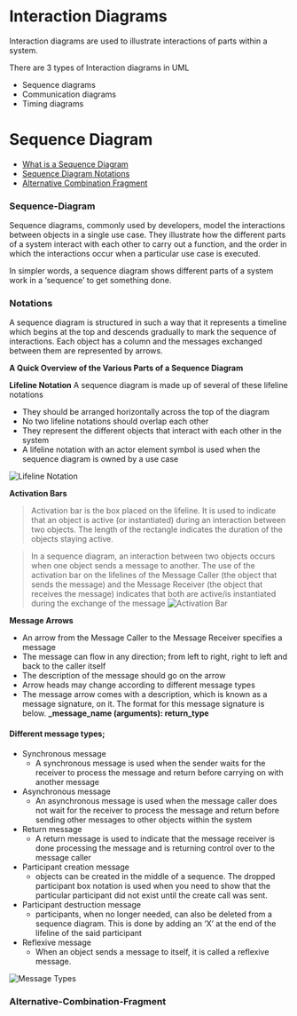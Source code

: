 # Interaction Diagrams 
Interaction diagrams are used to illustrate interactions of
parts within a system.

There are 3 types of Interaction diagrams in UML
- Sequence diagrams
- Communication diagrams
- Timing diagrams

# Sequence Diagram

* [What is a Sequence Diagram](#Sequence-Diagram)
* [Sequence Diagram Notations](#Notations)
* [Alternative Combination Fragment](#Alternative-Combination-Fragment)
	

### Sequence-Diagram

Sequence diagrams, commonly used by developers, model the interactions between objects in a single use case. They illustrate how the different parts of a system interact with each other to carry out a function, and the order in which the interactions occur when a particular use case is executed.

In simpler words, a sequence diagram shows different parts of a system work in a ‘sequence’ to get something done.
### Notations
A sequence diagram is structured in such a way that it represents a timeline which begins at the top and descends gradually to mark the sequence of interactions. Each object has a column and the messages exchanged between them are represented by arrows.

**A Quick Overview of the Various Parts of a Sequence Diagram**

**Lifeline Notation**
A sequence diagram is made up of several of these
lifeline notations
- They should be arranged horizontally across the top of
the diagram
- No two lifeline notations should overlap each other
- They represent the different objects that interact with
each other in the system
- A lifeline notation with an actor element symbol is used
when the sequence diagram is owned by a use case

![Lifeline Notation](https://github.com/venu-shastri/ooad-uml-knowledge/blob/master/images/Sequence-diagram-Lifeline.png)

**Activation Bars**
> Activation bar is the box placed on the lifeline. It is used to indicate that an object is active (or instantiated) during an interaction between two objects. The length of the rectangle indicates the duration of the objects staying active.

> In a sequence diagram, an interaction between two objects occurs when one object sends a message to another. The use of the activation bar on the lifelines of the Message Caller (the object that sends the message) and the Message Receiver (the object that receives the message) indicates that both are active/is instantiated during the exchange of the message
![Activation Bar ](https://github.com/venu-shastri/ooad-uml-knowledge/blob/master/images/ActivationBar.JPG)

**Message Arrows**
- An arrow from the Message Caller to the Message Receiver
specifies a message
- The message can flow in any direction; from left to right, right to left and back to the caller itself
- The description of the message should go on the arrow
- Arrow heads may change according to different message types
- The message arrow comes with a description, which is known as a message signature, on it. The format for this message signature is below. 
**_message_name (arguments): return_type**

#### Different message types;
- Synchronous message
	- A synchronous message is used when the sender waits for the receiver to process the message and return before carrying on with another message
- Asynchronous message
	- An asynchronous message is used when the message caller does not wait for the receiver to process the message and return before sending other messages to other objects within the system
-  Return message
	- A return message is used to indicate that the message receiver is done processing the message and is returning control over to the message caller
- Participant creation message
	- objects can be created in the middle of a sequence. The dropped participant box notation is used when you need to show that the particular participant did not exist until the create call was sent.
-  Participant destruction message
	- participants, when no longer needed, can also be deleted from a sequence diagram. This is done by adding an ‘X’ at the end of the lifeline of the said participant
- Reflexive message
	- When an object sends a message to itself, it is called a reflexive message.

![Message Types](https://raw.githubusercontent.com/venu-shastri/ooad-uml-knowledge/master/images/Sequence-diagram-MessageTypes.png)

### Alternative-Combination-Fragment
<!--stackedit_data:
eyJoaXN0b3J5IjpbLTEzNzEyOTYxNDgsLTEzOTIyNDcyOTcsLT
E3NDUwNDEwNTQsLTE4MzYwNDE2MDYsLTE2MjcxMDMzODYsMTYw
OTQxMDI5MywxNDIzNTIzMDU5LDE4MTg2NjMxNiwxMTM2NjQ3ND
ZdfQ==
-->
